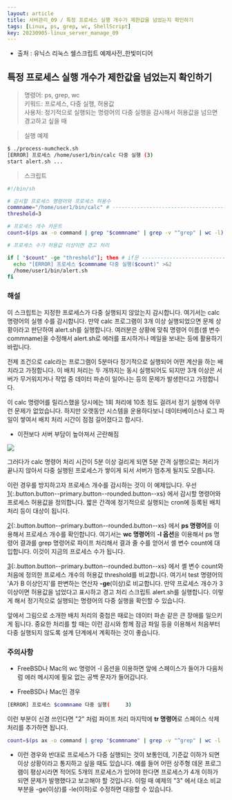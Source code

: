 ```yaml
---
layout: article
title: 서버관리_09 / 특정 프로세스 실행 개수가 제한값을 넘었는지 확인하기
tags: [Linux, ps, grep, wc, ShellScript]
key: 20230905-linux_server_manage_09
---
```


- 출처 : 유닉스 리눅스 쉘스크립트 예제사전_한빛미디어

## 특정 프로세스 실행 개수가 제한값을 넘었는지 확인하기

> 명령어: ps, grep, wc  
> 키워드: 프로세스, 다중 실행, 허용값  
> 사용처: 정기적으로 실행되는 명령어의 다중 실행을 감시해서 허용값을 넘으면 경고하고 싶을 때   

> 실행 예제  

```bash
$ ./process-numcheck.sh
[ERROR] 프로세스 /home/user1/bin/calc 다중 실행 (3)
start alert.sh ...
```

> 스크립트

```bash
#!/bin/sh

# 감시할 프로세스 명령어와 프로세스 허용수
commname="/home/user1/bin/calc" # ------------------------------------------ 1
threshold=3

# 프로세스 개수 카운트
count=$(ps ax -o command | grep "$commname" | grep -v "^grep" | wc -l) # --- 2

# 프로세스 수가 허용값 이상이면 경고 처리

if [ "$count" -ge "threshold"]; then # if문 --------------------------------- 3
  echo "[ERROR] 프로세스 $commname 다중 실행($count)" >&2
  /home/user1/bin/alert.sh
fi
```

### **해설**

이 스크립트는 지정한 프로세스가 다중 실행되지 않았는지 감시합니다. 여기서는 calc 명령어의 실행 수를 감시합니다. 만약 calc 프로그램이 3개 이상 실행되었으면 문제 상황이라고 판단하여 alert.sh를 실행합니다. 여러분은 상황에 맞춰 명령어 이름(셸 변수 commname)을 수정해서 alert.sh로 에러를 표시하거나 메일을 보내는 등에 활용하기 바랍니다.

전제 조건으로 calc라는 프로그램이 5분마다 정기적으로 실행되어 어떤 계산을 하는 배치라고 가정합니다. 이 배치 처리는 두 개까지는 동시 실행되어도 되지만 3개 이상은 서버가 무거워지거나 작업 중 데이터 파손이 일어나는 등의 문제가 발생한다고 가정합니다.

이 calc 명령어를 릴리스했을 당시에는 1회 처리에 10초 정도 걸려서 정기 실행에 아무런 문제가 없었습니다. 하지만 오랫동안 시스템을 운용하다보니 데이터베이스나 로그 파일이 쌓여서 배치 처리 시간이 점점 길어졌다고 합시다.

- 이전보다 서버 부담이 높아져서 곤란해짐

<img src='http://drive.google.com/uc?export=view&id=1p46vICjgGCitY_Lad20CLNSuBWzmfJz0' /><br>

그러다가 calc 명령어 처리 시간이 5분 이상 걸리게 되면 5분 간격 실행으로는 처리가 끝나지 않아서 다중 실행된 프로세스가 쌓이게 되서 서버가 멈추게 될지도 모릅니다.

이런 경우를 방지하고자 프로세스 개수를 감시하는 것이 이 예제입니다. 우선 [1](#){:.button.button--primary.button--rounded.button--xs} 에서 감시할 명령어와 프로세스 허용값을 정의합니다. 짧은 간격에 정기적으로 실행되는 cron에 등록된 배치 처리 등이 대상이 됩니다.

[2](#){:.button.button--primary.button--rounded.button--xs} 에서 **ps 명령어**를 이용해서 프로세스 개수를 확인합니다. 여기서는 **wc 명령어**의 **-l 옵션**을 이용해서 ps 명령어 결과를 grep 명령어로 파이프 처리해서 결과 줄 수를 얻어서 셸 변수 count에 대입합니다. 이것이 지금의 프로세스 수가 됩니다.

[3](#){:.button.button--primary.button--rounded.button--xs} 에서 셸 변수 count와 처음에 정의한 프로세스 개수의 허용값 threshold를 비교합니다. 여기서 test 명령어의 'A가 B 이상인지'를 판변하는 연산자 **-ge**(이상)로 비교합니다. 만약 프로세스 개수가 3 이상이면 허용값을 넘었다고 표시하고 경고 처리 스크립트 alert.sh를 실행합니다. 이렇게 해서 정기적으로 실행되는 명령어의 다중 실행을 확인할 수 있습니다.

앞에서 그림으로 소개한 배치 처리의 중첩은 때로는 데이터 파손 같은 큰 장애를 일으키게 됩니다. 중요한 처리를 할 때는 이런 감시와 함께 잠금 파일 등을 이용해서 처음부터 다중 실행되지 않도록 설계 단계에서 계획하는 것이 좋습니다.

### **주의사항**

- FreeBSD나 Mac의 wc 명령어 -l 옵션을 이용하면 앞에 스페이스가 들어가 다음처럼 에러 메시지에 필요 없는 공백 문자가 들어갑니다.

 - FreeBSD나 Mac인 경우
```bash
[ERROR] 프로세스 $commname 다중 실행(     3)
```

이런 부분이 신경 쓰인다면 "2" 처럼 파이프 처리 마지막에 **tr 명령어**로 스페이스 삭제 처리를 추가하면 됩니다.

```bash
count=$(ps ax -o command | grep "$commname" | grep -v "^grep" | wc -l | tr d ' ')
```

 - 이런 경우와 반대로 프로세스가 다중 실행되는 것이 보통인데, 기준값 이하가 되면 이상 상황이라고 통지하고 싶을 때도 있습니다. 예를 들어 어떤 상주형 데몬 프로그램이 평상시라면 적어도 5개의 프로세스가 있어야 한다면 프로세스가 4개 이하가 되면 문제가 발행했다고 보고해야 할 것입니다. 이럴 때 예제의 "3" 에서 대소 비교 부분을 -ge(이상)를 -le(이하)로 수정하면 대응할 수 있습니다.